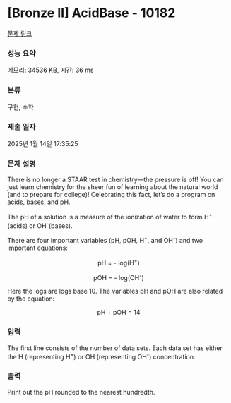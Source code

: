 # [Bronze II] AcidBase - 10182 

[문제 링크](https://www.acmicpc.net/problem/10182) 

### 성능 요약

메모리: 34536 KB, 시간: 36 ms

### 분류

구현, 수학

### 제출 일자

2025년 1월 14일 17:35:25

### 문제 설명

<p>There is no longer a STAAR test in chemistry—the pressure is off! You can just learn chemistry for the sheer fun of learning about the natural world (and to prepare for college)! Celebrating this fact, let’s do a program on acids, bases, and pH.</p>

<p>The pH of a solution is a measure of the ionization of water to form H<sup>+</sup>(acids) or OH<sup>-</sup>(bases).</p>

<p>There are four important variables (pH, pOH, H<sup>+</sup>, and OH<sup>-</sup>) and two important equations:</p>

<p style="text-align: center;">pH = - log(H<sup>+</sup>)</p>

<p style="text-align: center;">pOH = - log(OH<sup>-</sup>)</p>

<p>Here the logs are logs base 10. The variables pH and pOH are also related by the equation:</p>

<p style="text-align: center;">pH + pOH = 14</p>

### 입력 

 <p>The first line consists of the number of data sets. Each data set has either the H (representing H<sup>+</sup>) or OH (representing OH<sup>-</sup>) concentration.</p>

### 출력 

 <p>Print out the pH rounded to the nearest hundredth.</p>

